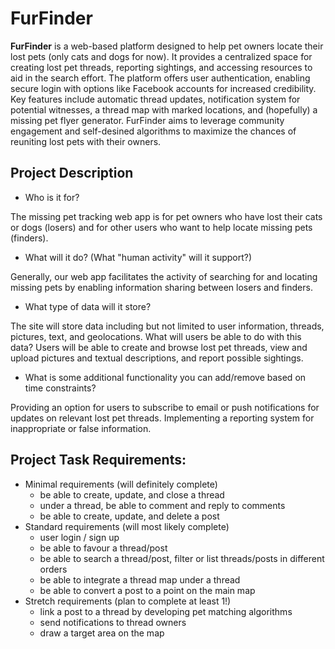 # FurFinder

**FurFinder** is a web-based platform designed to help pet owners locate their lost pets (only cats and dogs for now). It provides a centralized space for creating lost pet threads, reporting sightings, and accessing resources to aid in the search effort. The platform offers user authentication, enabling secure login with options like Facebook accounts for increased credibility. Key features include automatic thread updates, notification system for potential witnesses, a thread map with marked locations, and (hopefully) a missing pet flyer generator. FurFinder aims to leverage community engagement and self-desined algorithms to maximize the chances of reuniting lost pets with their owners.

## Project Description

- Who is it for?

The missing pet tracking web app is for pet owners who have lost their cats or dogs (losers) and for other users who want to help locate missing pets (finders).
    
- What will it do? (What "human activity" will it support?)

Generally, our web app facilitates the activity of searching for and locating missing pets by enabling information sharing between losers and finders.

- What type of data will it store?

The site will store data including but not limited to user information, threads, pictures, text, and geolocations.
What will users be able to do with this data?
Users will be able to create and browse lost pet threads, view and upload pictures and textual descriptions, and report possible sightings.

- What is some additional functionality you can add/remove based on time constraints?

Providing an option for users to subscribe to email or push notifications for updates on relevant lost pet threads.
Implementing a reporting system for inappropriate or false information.

## Project Task Requirements:
- Minimal requirements (will definitely complete)
  - be able to create, update, and close a thread 
  - under a thread, be able to comment and reply to comments
  - be able to create, update, and delete a post
- Standard requirements (will most likely complete)
  - user login / sign up 
  - be able to favour a thread/post
  - be able to search a thread/post, filter or list threads/posts in different orders
  - be able to integrate a thread map under a thread
  - be able to convert a post to a point on the main map
- Stretch requirements (plan to complete at least 1!)
  - link a post to a thread by developing pet matching algorithms
  - send notifications to thread owners
  - draw a target area on the map


